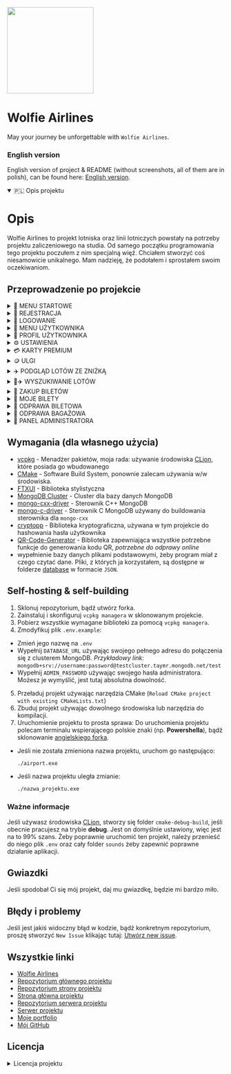 <div>
  <img
    src="https://i.imgur.com/MLlNSm4.png"
    class="logo-img"
    style="width:200px;heigth:200px"
    />
</div>

# Wolfie Airlines 

May your journey be unforgettable with `Wolfie Airlines`.

### English version
English version of project & README (without screenshots, all of them are in polish), can be found here: [English version](https://github.com/wolfie-airlines/wolfie-airlines/tree/english).

<details open>
  <summary>
    🇵🇱 Opis projektu
  </summary>

# Opis
Wolfie Airlines to projekt lotniska oraz linii lotniczych powstały na potrzeby projektu zaliczeniowego na studia. Od samego początku programowania tego projektu poczułem z nim specjalną więź. Chciałem stworzyć coś niesamowicie unikalnego. Mam nadzieję, że podołałem i sprostałem swoim oczekiwaniom.

## Przeprowadzenie po projekcie

<details>
  <summary>
    🧭 MENU STARTOWE
  </summary>
  
  Użytkownik może korzystać z aplikacji bez możliwości zakładania konta ani logowania się, ale ma oczywiście ograniczone funkcje.
  <img src="https://i.imgur.com/OYHkDLv.png"/>
</details>

<details>
  <summary>
    👤 REJESTRACJA
  </summary>

  Wszystko się gdzieś zaczyna. Zarejestrujmy się więc, żeby korzystać z naszej aplikacji.
  <img src="https://i.imgur.com/yzLoNxv.png"/>
</details>

<details>
  <summary>
    👤 LOGOWANIE
  </summary>

  Po udanej rejestracji, zalogujmy się na nasze konto
  <img src="https://i.imgur.com/dFMuvvN.png"/>
</details>

<details>
  <summary>
    🧭 MENU UŻYTKOWNIKA
  </summary>

  Naszym oczom ukaże się menu użytkownika, które posiada o wiele więcej funkcji niż podstawowe menu startowe.
  <img src="https://i.imgur.com/8V1i80v.png"/>
</details>

<details>
  <summary>
    👤 PROFIL UŻYTKOWNIKA
  </summary>

  Każda szanująca się aplikacja wspierająca zakładanie własnego konta powinna mieć możliwość przejrzenia własnego profilu. W `Wolfie Airlines` traktujemy naszych klientów naprawdę poważnie.
  <img src="https://i.imgur.com/8O1tjna.png"/>

  Profil służy głównie do przeglądania statystyk, takich jak: zweryfikowany zawód, obecna karta premium/obecnie przypisana zniżka, zaoszczędzone pieniądze, data utworzenia konta, domyślna metoda płatności (`można ją zmienić w ustawieniach, o czym jest napisane niżej`), liczba zakupionych biletów, czy ilość wydanych pieniędzy.
</details>

<details>
  <summary>
    ⚙️ USTAWIENIA
  </summary>

  Oprócz możliwości wyświetlenia własnego konta, można je również edytować. Zmiana hasła, adresu e-mail, nazwy użytkownika, itp. są niesamowicie potrzebne dla zadowolenia użytkowników z korzystania z aplikacji.
  <img src="https://i.imgur.com/QgMZW2k.png"/>

  <details>
    <summary>
    👷‍♂️ WERYFIKACJA ZAWODU
    </summary>

  Każdy użytkownik ma możliwość zweryfikować wykonywany zawód, co niesie za sobą korzyści. Obecnie aplikacja wspiera 5 zawodów: `muzyk`, `lekarz`, `matematyk`, `informatyk` i `policjant`, a korzyści z nich to kolejno:
  - `Muzyk` - **darmowy^** przewóz instrumentów muzycznych
  - `Lekarz` - **darmowy^** przewóz asortymentu medycznego (apteczki, zestawy ratunkowe, szczepionki, itd.) oraz asortymentu potrzebnego do wykonywania zawodu (stetoskop, itp.)
  - `Matematyk` - **darmowy^** przewóz kalkulatora oraz liczydła
  - `Informatyk` - **darmowy^** przewóz narzędzi potrzebnych do wykonywania zawodu (laptop, tablet, komputer) oraz **darmowy^** przewóz nielimitowanych ilości urządzeń elektrycznych (na baterie litowe bądź litowo-jonowe)
  - `Policjant` - **darmowy^** przewóz narzędzi potrzebnych do wykonywania zawodu (broń, amunicja) oraz **darmowy^** i `wyłącznie dostępny dla tego zawodu`, przewóz zabronionych przedmiotów takich jak: `Broń paraliżująca`

**^** - `darmowy` oznacza: Dostępny (jeśli zabroniony), nieliczący się do wagi bagażu

  <details>
    <summary>
    🎵 Muzyk
    </summary>

  Weryfikacja zawodu wiąże się z testowaniem słuchu. Odtwarza się krótka część znanego utworu oraz zadaniem użytkownika będzie poprawne zgadnięcie wykonawcy/zespołu, który stworzył dany utwór.

  <img src="https://i.imgur.com/m0AXn5p.png"/>
  </details>

  <details>
    <summary>
    💉 Lekarz
    </summary>

  Weryfikacja zawodu wiąże się z diagnozą choroby. Wyświetlają się objawy, na podstawie których użytkownik musi stwierdzić chorobę.

  <img src="https://i.imgur.com/FUIr22v.png"/>
  </details>

  <details>
    <summary>
    🧮 Matematyk
    </summary>

  Weryfikacja zawodu wiąże się z rozwiązaniem problemu matematycznego. Wyświetla się pytanie, na które użytkownik musi podać poprawną odpowiedź, zgodną z wyświetloną podpowiedzią.

  <img src="https://i.imgur.com/wewXZU7.png"/>
  </details>

  <details>
    <summary>
    💻 Informatyk
    </summary>

  Weryfikacja zawodu wiąże się z rozwiązaniem problemu informatycznego. Wyświetla się losowy problem z losowego języka programowania, a zadaniem użytkownika będzie wskazanie, w której linijce kodu znajduje się błąd.

  <img src="https://i.imgur.com/fipamv7.png"/>
  </details>

  <details>
    <summary>
    🚓 Policjant
    </summary>

  Weryfikacja zawodu wiąże się z podaniem `poprawnego` numeru odznaki

  <img src="https://i.imgur.com/fIDsbXe.png"/>
  </details>
  </details>

  <details>
  <summary>
    💳 ZMIANA DOMYŚLNEJ METODY PŁATNOŚCI
  </summary>

  Aplikacja wspiera obecnie 2 typy płatności: `Kod BLIK` oraz `kartę VISA`.
  <img src="https://i.imgur.com/g9xlIUL.png"/>
</details>
</details>

<details>
  <summary>
    💳 KARTY PREMIUM
  </summary>
    
  Użytkownik w aplikacji ma możliwość zakupienia karty premium, która w późniejszym etapie daje różne benefity.
  Najlepszym benefitem - *najbardziej rozwiniętym* - jest wybór miejsca w samolocie, dostępny jedynie dla `karty złotej oraz platynowej`
  <img src="https://i.imgur.com/fTi2bC1.png"/>

  Żeby zakupić kartę, wystarczy podać jej nazwę, a następnie ją opłacić.

  `Jeśli użytkownik ma zakupioną kartę premium, nie może starać się o zniżkę.`
 </details>

 <details>
  <summary>
    🪙 ULGI
  </summary>
    
  Oprócz wsparcia kart premium, oferujemy również zniżki dla: `weteranów wojennych`, `karty inwalidzkiej`, `emerytów` oraz `studentów`.
  <img src="https://i.imgur.com/ELk14vZ.png"/>


  `Jeśli użytkownik ma przypisaną zniżkę do konta, nie może zakupić już karty premium.`
 </details>

 <details>
  <summary>
    ✈️ PODGLĄD LOTÓW ZE ZNIŻKĄ
  </summary>

  Nieważne czy ze zniżką z ulgi czy z karty premium, każde wyświetlają się tak samo, jedynie wyświetlając inne ceny (zależnie od % zniżki).
  Poniżej znajdziecie wyświetlony ekran lotów ze zniżką dla `weterana wojennego`:
  <img src="https://i.imgur.com/CKRRSdP.png"/>
 </details>

<details>
  <summary>
    🔎✈️ WYSZUKIWANIE LOTÓW
  </summary>

  Wyszukiwanie lotów jest pierwszą i w zasadzie najważniejszą funkcją całej aplikacji, więc też i jedną z najbardziej rozbudowanych pod względem podanych przez użytkownika kryteriów.
  <img src="https://i.imgur.com/tIAQShv.png"/>

  Opcji jest naprawdę wiele, jak widać na załączonym zdjęciu. Przykładowo, wybierzmy opcję wyświetlenia wszystkich lotów.

  <img src="https://i.imgur.com/aaSx7Cd.png"/>

  Wyświetlił nam się cały ekran z możliwością *paginacji* (zmiany stron) pomiędzy wyświetlonymi lotami.
</details>

<details>
  <summary>
    🎫 ZAKUP BILETÓW
  </summary>

  Powiedzmy, że wybraliśmy już lot, który nas interesuje korzystając z wcześniej opisanej opcji. Czas zakupić na niego bilet!
  
  <img src="https://i.imgur.com/s9lZpxS.png"/>

  Skorzystajmy na potrzeby prezentacji z dokładniejszej funkcji (dokładniejszej, ponieważ każdy lot ma swój unikalny `identyfikator`, tak więc, korzystanie z opcji numer *1*, zawsze zwróci nam poprawne połączenie.
  Przykładowo: jeśli korzystając z funkcji numer *2* podamy miasto wylotu i przylotu, aplikacja może zwrócić nam 2 połączenia, ale o innych datach. Zalecane jest więc korzystanie z ID lotu, które można otrzymać korzystając z wyszukiwarki lotów.

  <img src="https://i.imgur.com/2yQfu4L.png"/>

  Potwierdzamy więc, zwrócony przez aplikację, lot i przechodzimy do następnego ekranu.

  <details>
  <summary>
    🎫✈️ WYBÓR MIEJSC W SAMOLOCIE (EXCLUSIVE DLA KARTY ZŁOTEJ I PLATYNOWEJ)
  </summary>

  Jeśli użytkownik posiada, opisaną niżej, `kartę premium`: **złotą lub platynową**, przysługuje mu korzyść wyboru miejsc w samolocie.
  <img src="https://i.imgur.com/nBS3zx0.png"/>

  Żeby wybrać miejsca należy podać kolejno:
  - **liczbę biletów do zakupu** (minimalnie `1`, maksymalnie `4` na jednego użytkownika)
  Zakładając, że chcemy tylko `jeden` bilet będziemy musieli podać:
  - Numer `rzędu`
  - Numer `miejsca`
  Jeśli chcemy parę biletów, aplikacja będzie pytała o wszystkie numery rzędów i miejsc. Należy podążać wtedy za instrukcjami wyświetlonymi w aplikacji.

  <img src="https://i.imgur.com/VFf4Wwl.png"/>

  Wybraliśmy miejsca. Wyświetla się samolot, a sama aplikacja prosi o potwierdzenie wyboru:
  <img src="https://i.imgur.com/Ctt8AZA.png"/>
</details>

  <details>
  <summary>
    🎫✈️ PRZYDZIAŁ MIEJSC (DLA POZOSTAŁYCH UŻYTKOWNIKÓW)
  </summary>

  Przydział miejsc dla użytkowników bez złotej lub platynowej karty premium odbywa się za pomocą zaimplementowanego, na podstawie oficjalnych danych linii lotniczych, `algorytmu`:
  - Jeśli są wolne miejsca w samolocie, przydziela losowo
  - Jeśli jedynymi miejscami w samolocie są miejsca ewakuacyjne, a użytkownik nie ma żadnej z ulg: `weteran wojenny`, `karta inwalidzka`, `emeryt`, zostaje mu przydzielone miejsce ewakuacyjne
  - W przeciwnym wypadku natomiast, jeśli użytkownik posiada w/w ulgi, aplikacja wyświetla zapytanie, czy użytkownik nadal chce zakupić bilet na miejscu ewakuacyjnym
</details>

<details>
  <summary>
    🎫💵 PŁATNOŚĆ ZA BILETY
  </summary>

  Jeśli potwierdziliśmy wybór miejsc w samolocie, bądź został nam on przydzielony odgórnie, należy zapłacić za bilety.
  <img src="https://i.imgur.com/gc1ciPK.png"/>

  Wyświetlony ekran płatności zależy od **domyślnej metody płatności** wybranej przez użytkownika. Podstawowo jest to `BLIK`, co można zmienić w ustawieniach opisanych wyżej.
  Po pomyślnie dokonanej płatności drukuje nam się fakturka z zakupionymi biletami i informacją o możliwości odprawy.

</details>
</details>

<details>
  <summary>
    🎫 MOJE BILETY
  </summary>

  Użytkownik ma oczywiście możliwość zobaczenia zakupionych biletów oraz ich statusów odpraw (bagażowej i biletowej)
  <img src="https://i.imgur.com/SZauO7a.png"/>
</details>

<details>
  <summary>
    🎫 ODPRAWA BILETOWA
  </summary>

  Mamy wyszukany i znaleziony lot, kupiony bilet, zostały odprawy. Pierwszą z nich oczywiście nie musi być odprawa biletowa, ale taką kolejność sugeruje nam aplikacja.
  <img src="https://i.imgur.com/uzN0PPP.png"/>

  Aplikacja wyświetla nam nasze bilety i prosi o wprowadzenie numeru lotu (obecnego na obramowaniu biletu, na załączonym obrazku jest to `#1`. Wprowadzamy oczywiście bez znaku `#`.

  <details>
  <summary>
    🤳 KOD QR
  </summary>

  System odpraw w `Wolfie Airlines` jest mocno nastawiony przyszłościowo, szybko i skutecznie. Albowiem wystarczy jedynie zeskanować kod QR żeby przeprowadzić całą odprawę. Nie trzeba nic wpisywać, nic podawać, ani tym bardziej - dodatkowo dopłacać.
  <img src="https://i.imgur.com/iBFZuPg.png"/>
  </details>

  <details>
  <summary>
    📑 KARTY POKŁADOWE
  </summary>

  Po zeskanowaniu kodu, przeniesie nas do [strony projektu](https://github.com/wolfie-airlines/wolfie-airlines-webpage), która następnie będzie komunikować się z [serwerem](https://github.com/wolfie-airlines/wolfie-airlines-server), aby przeprowadzić naszą odprawę.
  Wystarczy poczekać parę sekund i otrzymamy nasze gotowe karty pokładowe.
  <img src="https://i.imgur.com/pZhsV9W.png"/>

  Teraz, jeśli użytkownik wejdzie w zakładkę `Moje bilety` zobaczy ✅ w kolumnie odprawy biletowej przy odprawionym bilecie.
  </details>
</details>

<details>
  <summary>
    👜 ODPRAWA BAGAŻOWA
  </summary>

  Jesteśmy już odprawieni (a raczej nasz bilet), więc zostało odprawić jeszcze bagaż. Wiadomo, że czasami da się polecieć z samym plecakiem, wtedy taka opcja nie jest wymagana, może widnieć ❌ w zakładce `Moje bilety`, ale lecąc na **2 tygodniowe** wakacje, ciężko zapakować się do plecaka górskiego. Należy też więc odprawić naszą walizkę lub torbę osobno.
  <img src="https://i.imgur.com/kwLC9KK.png"/>

  Początkowo odprawa bagażowa wygląda bardzo podobnie do odprawy biletowej, żeby użytkownik przeszedł przez nią bardziej intuicyjnie. Również należy wybrać lot, na który chcemy odprawić bagaż.

  <details>
  <summary>
    👜 POWITANIE W ODPRAWIE
  </summary>

  Poczuj się z nami swobodnie. W `Wolfie Airlines` możesz mieć pewność, że powitamy Cię zawsze z otwartymi rękami. Przed odprawą bagażową masz również możliwość wyświetlić listę wszystkich dostępnych i zabronionych przedmiotów w transporcie lotniczym.
  Wszystkie informacje zawarte w aplikacji są oparte na prawdziwych danych z tabeli wykazów przedmiotów niebezpiecznych - [tabela 2.3a](https://www.royaljet.pl/uploads/Wykaz_przedmiotow_niebezpiecznych.pdf).
  <img src="https://i.imgur.com/pEMA2Kl.png"/>
  </details>

<details>
  <summary>
    🛄 LISTA WSZYSTKICH PRZEDMIOTÓW
  </summary>

  <img src="https://i.imgur.com/Kw0gghD.png"/>

  Tabela jest bardzo prosta w odczycie i intuicyjna, żeby użytkownik na pewno wiedział, czy może wziąć przedmiot.
  Jeśli chcesz uzyskać szczegółowe informacje na temat jednego przedmiotu (dostępność dla zawodu, uśredniona waga jednego przedmiotu) wystarczy wpisać jego `numer`.
  </details>

  <details>
  <summary>
    👜 ZAWARTOŚĆ BAGAŻU
  </summary>
    
  Jeśli użytkownik nie potrzebuje tabeli wszystkich przedmiotów, przechodzi do następnego ekranu odprawy.
  <img src="https://i.imgur.com/MhT8KcP.png"/>

  Tutaj należy zaznaczyć wszystkie rzeczy, które użytkownik chce ze sobą wziąć. Jak widać, niektóre przedmioty pojawiły się na **czerwono**. Są to przedmioty zabronione. 
Ktoś może zadać sobie pytanie: Czemu w odprawie bagażowej w ogóle uwzględniać przedmioty zabronione? Odpowiedź jest bardzo prosta. Mianowicie, **te przedmioty nie są zabronione dla każdego**, przykładowo, `Broń paraliżująca` jest dostępna i niezabroniona dla osoby, która wykonuje zawód *policjanta*. Oczywiście, dla tej osoby, takowy przedmiot nie wyświetla się na czerwono. Dla zwykłego użytkownika jest to jedynie informacja wizualna, a podczas wyboru tego przedmiotu bez uprawnień, odprawa zakończy się niepowodzeniem.
  </details>

  <details>
  <summary>
    👜 POTWIERDZENIE ZAWARTOŚCI BAGAŻU
  </summary>
    
  Jeśli użytkownik wybrał przedmioty, aplikacja wyświetla listę rzeczy, które zaznaczył, żeby mógł sobie na spokojnie jeszcze raz sprawdzić, czy czegoś nie zapomniał.
  <img src="https://i.imgur.com/jJ3O7i4.png"/>
 </details>

  <details>
  <summary>
    👜 PODANIE ILOŚCI
  </summary>
    
  Po potwierdzeniu zgodności zawartości bagażu, wyświetla się następny ekran odprawy, proszący o wprowadzenie ilości przedmiotów, które chcemy zabrać.
  <img src="https://i.imgur.com/tJw6fll.png"/>

  `Waga przedmiotów naliczana jest automatycznie`. Każdy przedmiot ma swoją odgórnie określoną wagę, żeby odprawy bagażowe szły sprawniej.
  
  Jak widać na załączonym zdjęciu, bagaż do **20kg** włącznie, jest bagażem odprawianym od razu, za darmo, bez konieczności żadnej dopłaty.
  Jeśli użytkownik przekroczy limit wagowy **20kg**, ale nie przekroczy **32kg**, naliczana jest nadpłata za nadbagaż, według oficjalnych danych [Ryanair](https://www.ryanair.com/pl/pl), to jest: `2 euro za każdy przekroczony kilogram`.
  Nadpłata jest obliczana w złotówkach, po kursie ustalonym z góry (nie jest on aktualizowany, jest to stałe `4.3zł`)
 </details>

  <details>
  <summary>
    💵👜 OPŁATA ZA NADBAGAŻ
  </summary>
    
  W momencie kiedy użytkownik przekroczył wyżej wspomniany limit wagowy, ale zmieścił się w maksymalnym limicie, została naliczona dopłata za nadbagaż.
  <img src="https://i.imgur.com/i3jVhAW.png"/>

  Standardowo jak we wszystkich płatnościach w aplikacji, wyświetla się ekran z prośbą o uiszczenie opłaty, po której, jeśli została przeprowadzona pomyślnie, bagaż zostaje automatycznie odprawiony.
 </details>
  </details>

  <details>
  <summary>
    🤵 PANEL ADMINISTRATORA
  </summary>
    
  Aplikacja oferuje również panel administratora, dla osób posiadających przepustkę wyższego stopnia do siedziby biura `Wolfie Airlines` (hasło administratora)
  <img src="https://i.imgur.com/JaOGxuj.png"/>

  Jeśli użytkownik nie był wcześniej zalogowany jako administrator, aplikacja poprosi go o wprowadzenie hasła, natomiast jeśli był, od razu przejdzie do panelu.

  <details>
  <summary>
    ⚙️ FUNKCJE PANELU
  </summary>
    
  Panel administratora wspiera następujące funkcje:
  <img src="https://i.imgur.com/JaOGxuj.png"/>

  - `LOTY` - dodawanie nowych lotów
  - `PYTANIA WERYFIKACYJNE` - dodawanie nowych pytań weryfikacyjnych (do weryfikacji zawodów)
  - `ZARZĄDZANIE UŻYTKOWNIKAMI` - zmiana nazwy użytkownika, e-mailu, wydanych pieniędzy, daty założenia konta, liczby zakupionych biletów, itd.
  - `DODAWANIE NOWYCH PRZEDMIOTÓW` - nowe przedmioty do tabeli przedmiotów w odprawie bagażowej
 </details>

 </details>

## Wymagania (dla własnego użycia)
- [vcpkg](https://vcpkg.io/en/) - Menadżer pakietów, moja rada: używanie środowiska [CLion](https://www.jetbrains.com/clion/), które posiada go wbudowanego
- [CMake](https://cmake.org/) - Software Build System, ponownie zalecam używania w/w środowiska.
- [FTXUI](https://github.com/ArthurSonzogni/FTXUI) - Biblioteka stylistyczna
- [MongoDB Cluster](https://www.mongodb.com/resources/products/fundamentals/clusters) - Cluster dla bazy danych MongoDB
- [mongo-cxx-driver](https://github.com/mongodb/mongo-cxx-driver) - Sterownik C++ MongoDB
- [mongo-c-driver](https://github.com/mongodb/mongo-c-driver) - Sterownik C MongoDB używany do buildowania sterownika dla `mongo-cxx`
- [cryptopp](https://cryptopp.com/) - Biblioteka kryptograficzna, używana w tym projekcie do hashowania hasła użytkownika
- [QR-Code-Generator](https://github.com/nayuki/QR-Code-generator) - Biblioteka zapewniająca wszystkie potrzebne funkcje do generowania kodu QR, *potrzebne do odprawy online*
- wypełnienie bazy danych plikami podstawowymi, żeby program miał z czego czytać dane. Pliki, z których ja korzystałem, są dostępne w folderze [database](https://github.com/wolfie-airlines/wolfie-airlines/tree/main/database/json) w formacie `JSON`.

## Self-hosting & self-building
1. Sklonuj repozytorium, bądź utwórz forka.
2. Zainstaluj i skonfiguruj `vcpkg managera` w sklonowanym projekcie.
3. Pobierz wszystkie wymagane biblioteki za pomocą `vcpkg managera`.
4. Zmodyfikuj plik `.env.example`:
  - Zmień jego nazwę na `.env`
  - Wypełnij `DATABASE_URL` używając swojego pełnego adresu do połączenia się z clusterem MongoDB. *Przykładowy link*: `mongodb+srv://username:password@testcluster.taymr.mongodb.net/test`
  - Wypełnij `ADMIN_PASSWORD` używając swojego hasła administratora. Możesz je wymyślić, jest tutaj absolutna dowolność.
5. Przeładuj projekt używając narzędzia CMake (`Reload CMake project with existing CMakeLists.txt`)
6. Zbuduj projekt używając dowolnego środowiska lub narzędzia do kompilacji.
7. Uruchomienie projektu to prosta sprawa:
  Do uruchomienia projektu polecam terminalu wspierającego polskie znaki (np. **Powershella**), bądź sklonowanie [angielskiego forka](https://github.com/wolfie-airlines/wolfie-airlines/tree/english).
  - Jeśli nie została zmieniona nazwa projektu, uruchom go następująco:
    ```bash
    ./airport.exe
    ```
  - Jeśli nazwa projektu uległa zmianie:
    ```bash
    ./nazwa_projektu.exe
    ```
### Ważne informacje
Jeśli używasz środowiska [CLion](https://www.jetbrains.com/clion/), stworzy się folder `cmake-debug-build`, jeśli obecnie pracujesz na trybie **debug**. Jest on domyślnie ustawiony, więc jest na to 99% szans.
Żeby poprawnie uruchomić ten projekt, należy przenieść do niego plik `.env` oraz cały folder `sounds` żeby zapewnić poprawne działanie aplikacji.

## Gwiazdki
Jeśli spodobał Ci się mój projekt, daj mu gwiazdkę, będzie mi bardzo miło.

## Błędy i problemy
Jeśli jest jakiś widoczny błąd w kodzie, bądź konkretnym repozytorium, proszę stworzyć `New Issue` klikając tutaj: [Utwórz new issue](https://github.com/wolfie-airlines/wolfie-airlines/issues).

## Wszystkie linki
- [Wolfie Airlines](https://github.com/wolfie-airlines)
- [Repozytorium głównego projektu](https://github.com/wolfie-airlines/wolfie-airlines)
- [Repozytorium strony projektu](https://github.com/wolfie-airlines/wolfie-airlines-webpage)
- [Strona główna projektu](https://wolfie-airlines-webpage.vercel.app/)
- [Repozytorium serwera projektu](https://github.com/wolfie-airlines/wolfie-airlines-server)
- [Serwer projektu](https://wolfie-airlines-server.vercel.app/)
- [Moje portfolio](https://szymon-wilczek.pl)
- [Mój GitHub](https://github.com/szymonwilczek)

## Licencja
<details>
  <summary>
    Licencja projektu
  </summary>

`WOLFIE Szymon Wilczek`
Wszelkie prawa zastrzeżone

### Definicje:

1. **"Projekt"** oznacza oprogramowanie i wszelkie związane z nim materiały znajdujące się w **organizacji** GitHub pod nazwą "Wolfie Airlines" - [Organizacja](https://github.com/wolfie-airlines/).

2. **"Autor"** oznacza WOLFIE Szymon Wilczek - [szymonwilczek](https://github.com/szymonwilczek).

### Warunki licencji:

1. **Prawa autorskie:** 
    a. Autor zastrzega sobie wszystkie prawa autorskie do fundamentalnych funkcji zawartych w Projekcie.
    b. Użytkownik otrzymuje licencję na korzystanie z fundamentalnych funkcji Projektu na zasadach określonych poniżej.

2. **Uprawnienia użytkownika:**
    a. Użytkownik może kopiować, modyfikować i rozpowszechniać Projekt lub jego fragmenty.
    b. Każde kopiowanie lub modyfikacja Projektu musi zawierać w uznaniu dodanie Autora, tj. "WOLFIE Szymon Wilczek", wraz z linkiem do oryginalnego repozytorium na GitHubie.
    c. Rozpowszechnianie Projektu lub jego fragmentów jest dozwolone wyłącznie z wyraźną kredytacją Autora w opisie.

3. **Zakazane działania:**
    a. Kopiowanie lub wykorzystywanie Projektu lub jego fragmentów bez dodania Autora w uznaniu.
    b. Usuwanie lub modyfikowanie istniejących informacji o prawach autorskich lub kredytacji Autora.

4. **Brak gwarancji:**
    Projekt jest udostępniany "tak jak jest", bez jakiejkolwiek gwarancji. Autor nie ponosi odpowiedzialności za ewentualne szkody wynikłe z korzystania z Projektu.

5. **Zgoda:**
    Korzystając z Projektu, Użytkownik akceptuje warunki niniejszej licencji.

### Zakończenie licencji:

1. Licencja ta obowiązuje od 2024 roku, chyba że zostanie wcześniej odwołana przez Autora.
2. Po zakończeniu obowiązywania licencji, Użytkownik jest zobowiązany do przestrzegania zasad dotyczących praw autorskich i kredytacji Autora.

Dane kontaktowe:

WOLFIE Szymon Wilczek  
szymonwilczek@icloud.com
szymonwilczek@outlook.com
</details>

</details>
